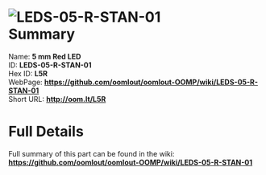 
![LEDS-05-R-STAN-01](https://github.com/oomlout/oomlout-OOMP/blob/master/parts/LEDS-05-R-STAN-01/LEDS-05-R-STAN-01_420.jpg)   
Summary
=================
  
Name: __5 mm Red LED__    
ID: __LEDS-05-R-STAN-01__   
Hex ID: __L5R__   
WebPage: __https://github.com/oomlout/oomlout-OOMP/wiki/LEDS-05-R-STAN-01__   
Short URL: __http://oom.lt/L5R__   

Full Details
==========================
Full summary of this part can be found in the wiki:   
__https://github.com/oomlout/oomlout-OOMP/wiki/LEDS-05-R-STAN-01__    

